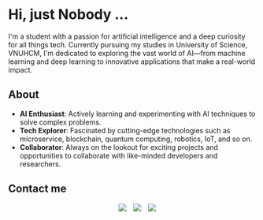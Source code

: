 # Hi, just Nobody ...
I'm a student with a passion for artificial intelligence and a deep curiosity for all things tech. Currently pursuing my studies in University of Science, VNUHCM, I'm dedicated to exploring the vast world of AI—from machine learning and deep learning to innovative applications that make a real-world impact.

## About
* **AI Enthusiast**: Actively learning and experimenting with AI techniques to solve complex problems.
* **Tech Explorer**: Fascinated by cutting-edge technologies such as microservice, blockchain, quantum computing, robotics, IoT, and so on.
* **Collaborator**: Always on the lookout for exciting projects and opportunities to collaborate with like-minded developers and researchers.

## Contact me

<div align="center" class="icons-social" style="margin-left: 10px;">
<a style="margin-left: 10px;" target="_blank" href="https://www.linkedin.com/in/lexuanvu65/">
<img src="https://img.icons8.com/doodle/40/000000/linkedin--v2.png"></a>
<a style="margin-left: 10px;" target="_blank" href="https://www.facebook.com/vu.lexuan.65">
<img src="https://img.icons8.com/doodle/40/000000/facebook-new--v2.png"></a>
<a style="margin-left: 10px;" target="_blank" href="https://www.instagram.com/mrnobodyy.65/">
<img src="https://img.icons8.com/doodle/40/000000/instagram-new--v2.png"></a>
</div>
